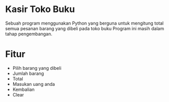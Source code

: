 # Kasir Toko Buku
Sebuah program menggunakan Python yang berguna untuk mengitung total semua pesanan barang yang dibeli pada toko buku
Program ini masih dalam tahap pengembangan.

# Fitur
* Pilih barang yang dibeli
* Jumlah barang
* Total
* Masukan uang anda
* Kembalian
* Clear



